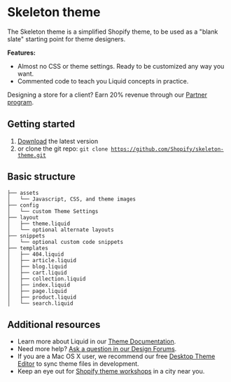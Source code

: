 Skeleton theme
============

The Skeleton theme is a simplified Shopify theme, to be used as a "blank slate" starting point for theme designers.

<b>Features:</b>
- Almost no CSS or theme settings. Ready to be customized any way you want. 
- Commented code to teach you Liquid concepts in practice.


Designing a store for a client? Earn 20% revenue through our <a href="http://www.shopify.com/partners">Partner program<a/>.


Getting started
---------------------
1. <a href="https://github.com/Shopify/skeleton-theme/archive/master.zip">Download</a> the latest version
2. or clone the git repo: <code>git clone https://github.com/Shopify/skeleton-theme.git</code>


Basic structure
---------------
```
├── assets
│   └── Javascript, CSS, and theme images
├── config
│   └── custom Theme Settings
├── layout
│   ├── theme.liquid
│   └── optional alternate layouts
├── snippets
│   └── optional custom code snippets
├── templates
│   ├── 404.liquid
│   ├── article.liquid
│   ├── blog.liquid
│   ├── cart.liquid
│   ├── collection.liquid
│   ├── index.liquid
│   ├── page.liquid
│   ├── product.liquid
│   └── search.liquid
```

Additional resources
---------------------
- Learn more about Liquid in our <a href="http://wiki.shopify.com/Main_Page">Theme Documentation</a>.
- Need more help? <a href="http://ecommerce.shopify.com/c/ecommerce-design">Ask a question in our Design Forums</a>.
- If you are a Mac OS X user, we recommend our free <a href="http://apps.shopify.com/desktop-theme-editor">Desktop Theme Editor</a> to sync theme files in development. 
- Keep an eye out for <a href="http://meetup.shopify.com/">Shopify theme workshops</a> in a city near you.
